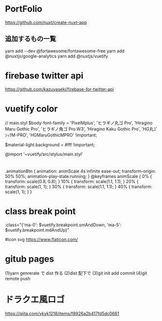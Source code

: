 # PortFolio

https://github.com/nuxt/create-nuxt-app


## 追加するもの一覧
yarn add --dev @fortawesome/fontawesome-free
yarn add @nuxtjs/google-analytics
yarn add @nuxtjs/vuetify


# firebase twitter api
https://github.com/kazuyaseki/firebase-for-twitter-api



# vuetify color

// main.styl
$body-font-family = 'PixelMplus', 'ヒラギノ丸ゴ Pro', 'Hiragino Maru Gothic Pro', 'ヒラギノ角ゴ Pro W3', 'Hiragino Kaku Gothic Pro', 'HG丸ｺﾞｼｯｸM-PRO', 'HGMaruGothicMPRO' !important;



$material-light.background = #fff !important;

@import '~vuetify/src/stylus/main.styl'


# 

.animationBtn {
  animation: animScale 4s infinite ease-out;
  transform-origin: 50% 50%;
  animation-play-state:running;
}
@keyframes animScale {
  0% { transform: scale(0.8, 0.8); }
  10% { transform: scale(1.1, 1.1); }
  20% { transform: scale(1, 1); }
  30% { transform: scale(1.1, 1.1); }
  40% { transform: scale(1, 1); }
}

# class break point 

:class="{'ma-0': $vuetify.breakpoint.smAndDown, 'ma-5': $vuetify.breakpoint.mdAndUp}"
    


#icon svg
https://www.flaticon.com/


# gitub pages 

(1)yarn genrerate で dist 作る
(2)dist 配下で
(3)git init add commit 
(4)git remote push

# ドラクエ風ロゴ
https://qiita.com/ykyk1218/items/f8926a2b417fd5dc0661